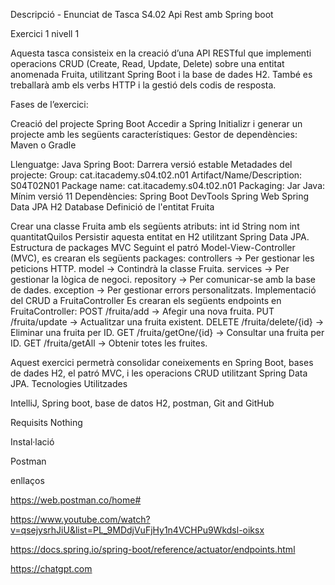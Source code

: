 Descripció - Enunciat de Tasca S4.02 Api Rest amb Spring boot

Exercici 1 nivell 1

Aquesta tasca consisteix en la creació d’una API RESTful que implementi operacions CRUD (Create, Read, Update, Delete) sobre una entitat anomenada Fruita, utilitzant Spring Boot i la base de dades H2. També es treballarà amb els verbs HTTP i la gestió dels codis de resposta.

Fases de l’exercici:

Creació del projecte Spring Boot
Accedir a Spring Initializr i generar un projecte amb les següents característiques:
Gestor de dependències: Maven o Gradle

Llenguatge: Java
Spring Boot: Darrera versió estable
Metadades del projecte:
Group: cat.itacademy.s04.t02.n01
Artifact/Name/Description: S04T02N01
Package name: cat.itacademy.s04.t02.n01
Packaging: Jar
Java: Mínim versió 11
Dependències:
Spring Boot DevTools
Spring Web
Spring Data JPA
H2 Database
Definició de l'entitat Fruita

Crear una classe Fruita amb els següents atributs:
int id
String nom
int quantitatQuilos
Persistir aquesta entitat en H2 utilitzant Spring Data JPA.
Estructura de packages MVC
Seguint el patró Model-View-Controller (MVC), es crearan els següents packages:
controllers → Per gestionar les peticions HTTP.
model → Contindrà la classe Fruita.
services → Per gestionar la lògica de negoci.
repository → Per comunicar-se amb la base de dades.
exception → Per gestionar errors personalitzats.
Implementació del CRUD a FruitaController
Es crearan els següents endpoints en FruitaController:
POST /fruita/add → Afegir una nova fruita.
PUT /fruita/update → Actualitzar una fruita existent.
DELETE /fruita/delete/{id} → Eliminar una fruita per ID.
GET /fruita/getOne/{id} → Consultar una fruita per ID.
GET /fruita/getAll → Obtenir totes les fruites.

Aquest exercici permetrà consolidar coneixements en Spring Boot, bases de dades H2, el patró MVC, i les operacions CRUD utilitzant Spring Data JPA.
Tecnologies Utilitzades

IntelliJ, Spring boot, base de datos H2, postman, Git and GitHub

Requisits Nothing

Instal·lació 

Postman

enllaços

https://web.postman.co/home#

https://www.youtube.com/watch?v=qsejysrhJiU&list=PL_9MDdjVuFjHy1n4VCHPu9Wkdsl-oiksx

https://docs.spring.io/spring-boot/reference/actuator/endpoints.html

https://chatgpt.com
